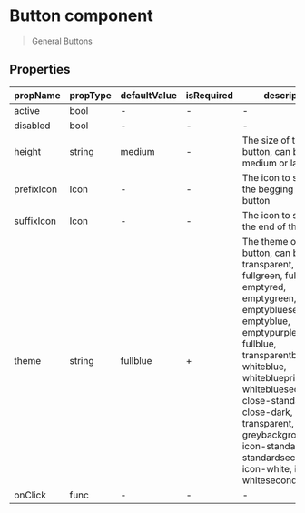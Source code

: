 # Button component

> General Buttons

## Properties

| propName | propType | defaultValue | isRequired | description |
|----------|----------|--------------|------------|-------------|
| active | bool | - | - | - |
| disabled | bool | - | - | - |
| height | string | medium | - | The size of the button, can be small, medium or large |
| prefixIcon | Icon | - | - | The icon to show at the begging of the button |
| suffixIcon | Icon | - | - | The icon to show at the end of the button |
| theme | string | fullblue | + | The theme of the button, can be transparent, fullred, fullgreen, fullpurple, emptyred, emptygreen, emptybluesecondary, emptyblue, emptypurple, fullblue, transparentblue, whiteblue, whiteblueprimary, whitebluesecondary, close-standard, close-dark, close-transparent, icon-greybackground, icon-standard, icon-standardsecondary, icon-white, icon-whitesecondary
| onClick | func | - | - | - |
